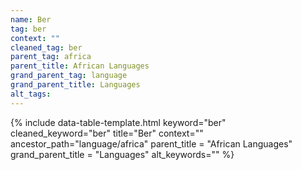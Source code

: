 ```yaml
---
name: Ber
tag: ber
context: ""
cleaned_tag: ber
parent_tag: africa
parent_title: African Languages
grand_parent_tag: language
grand_parent_title: Languages
alt_tags: 
---
```


{% include data-table-template.html 
  keyword="ber" 
  cleaned_keyword="ber" 
  title="Ber"
  context=""
  ancestor_path="language/africa" 
  parent_title = "African Languages"
  grand_parent_title = "Languages"
  alt_keywords=""
%}

